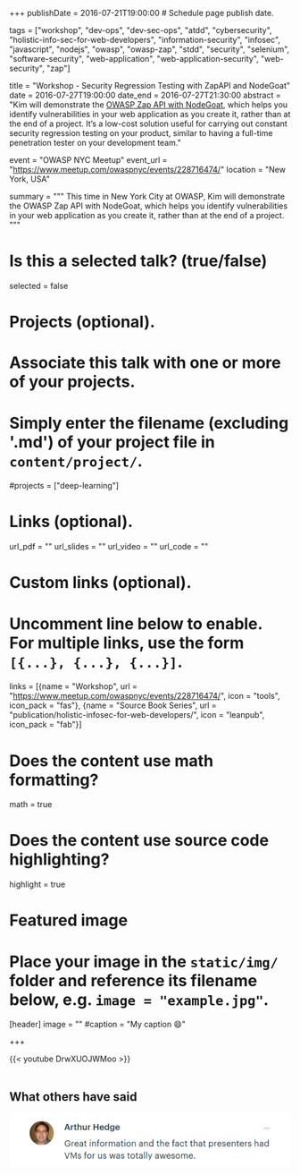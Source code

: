 +++
publishDate = 2016-07-21T19:00:00  # Schedule page publish date.

tags = ["workshop", "dev-ops", "dev-sec-ops", "atdd", "cybersecurity", "holistic-info-sec-for-web-developers", "information-security", "infosec", "javascript", "nodejs", "owasp", "owasp-zap", "stdd", "security", "selenium", "software-security", "web-application", "web-application-security", "web-security", "zap"]

title = "Workshop - Security Regression Testing with ZapAPI and NodeGoat"
date = 2016-07-27T19:00:00
date_end = 2016-07-27T21:30:00
abstract = "Kim will demonstrate the [OWASP Zap API with NodeGoat](https://github.com/binarymist/NodeGoat/wiki/Security-Regression-Testing-with-Zap-API), which helps you identify vulnerabilities in your web application as you create it, rather than at the end of a project. It’s a low-cost solution useful for carrying out constant security regression testing on your product, similar to having a full-time penetration tester on your development team."

event = "OWASP NYC Meetup"
event_url = "https://www.meetup.com/owaspnyc/events/228716474/"
location = "New York, USA"

summary = """
This time in New York City at OWASP, Kim will demonstrate the OWASP Zap API with NodeGoat, which helps you identify vulnerabilities in your web application as you create it, rather than at the end of a project.
"""

# Is this a selected talk? (true/false)
selected = false

# Projects (optional).
#   Associate this talk with one or more of your projects.
#   Simply enter the filename (excluding '.md') of your project file in `content/project/`.
#projects = ["deep-learning"]

# Links (optional).
url_pdf = ""
url_slides = ""
url_video = ""
url_code = ""

# Custom links (optional).
#   Uncomment line below to enable. For multiple links, use the form `[{...}, {...}, {...}]`.
links = [{name = "Workshop", url = "https://www.meetup.com/owaspnyc/events/228716474/", icon = "tools", icon_pack = "fas"}, {name = "Source Book Series", url = "publication/holistic-infosec-for-web-developers/", icon = "leanpub", icon_pack = "fab"}]


# Does the content use math formatting?
math = true

# Does the content use source code highlighting?
highlight = true

# Featured image
# Place your image in the `static/img/` folder and reference its filename below, e.g. `image = "example.jpg"`.
[header]
image = ""
#caption = "My caption :smile:"

+++

{{< youtube DrwXUOJWMoo >}}
<br>
<br>
## What others have said


[![What others say about kims talk](/img/talk/what-others-say-2016-owaspny.png)](https://www.meetup.com/owaspnyc/events/228716474/)

<br>

